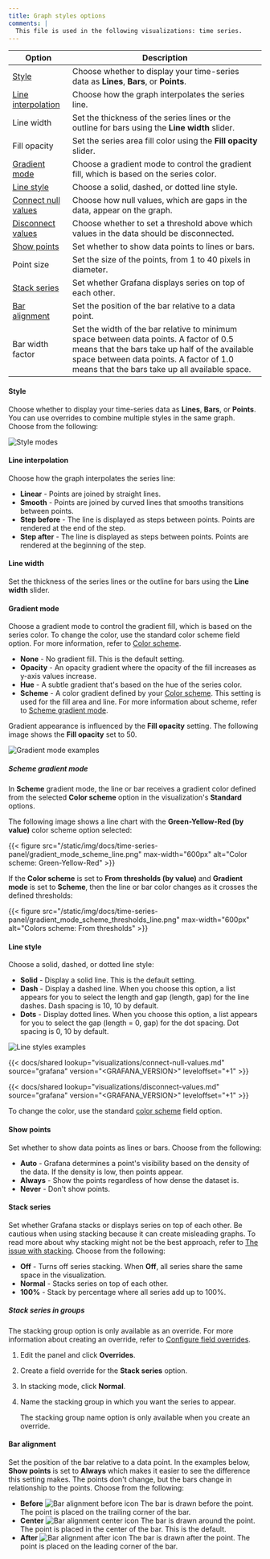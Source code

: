 ```yaml
---
title: Graph styles options
comments: |
  This file is used in the following visualizations: time series.
---
```


<!-- prettier-ignore-start -->

| Option                                      | Description                                                                                    |
| ------------------------------------------- | ---------------------------------------------------------------------------------------------- |
| [Style](#style)                             | Choose whether to display your time-series data as **Lines**, **Bars**, or **Points**. |
| [Line interpolation](#line-interpolation)   | Choose how the graph interpolates the series line. |
| Line width                                  | Set the thickness of the series lines or the outline for bars using the **Line width** slider. |
| Fill opacity                                | Set the series area fill color using the **Fill opacity** slider. |
| [Gradient mode](#gradient-mode)             | Choose a gradient mode to control the gradient fill, which is based on the series color. |
| [Line style](#line-style)                   | Choose a solid, dashed, or dotted line style. |
| [Connect null values](#connect-null-values) | Choose how null values, which are gaps in the data, appear on the graph. |
| [Disconnect values](#disconnect-values)     | Choose whether to set a threshold above which values in the data should be disconnected. |
| [Show points](#show-points)                 | Set whether to show data points to lines or bars. |
| Point size                                  | Set the size of the points, from 1 to 40 pixels in diameter. |
| [Stack series](#stack-series)               | Set whether Grafana displays series on top of each other. |
| [Bar alignment](#bar-alignment)             | Set the position of the bar relative to a data point. |
| Bar width factor                            | Set the width of the bar relative to minimum space between data points. A factor of 0.5 means that the bars take up half of the available space between data points. A factor of 1.0 means that the bars take up all available space. |

<!-- prettier-ignore-end -->

#### Style

Choose whether to display your time-series data as **Lines**, **Bars**, or **Points**. You can use overrides to combine multiple styles in the same graph. Choose from the following:

![Style modes](/static/img/docs/time-series-panel/style-modes-v9.png)

#### Line interpolation

Choose how the graph interpolates the series line:

- **Linear** - Points are joined by straight lines.
- **Smooth** - Points are joined by curved lines that smooths transitions between points.
- **Step before** - The line is displayed as steps between points. Points are rendered at the end of the step.
- **Step after** - The line is displayed as steps between points. Points are rendered at the beginning of the step.

#### Line width

Set the thickness of the series lines or the outline for bars using the **Line width** slider.

#### Gradient mode

Choose a gradient mode to control the gradient fill, which is based on the series color. To change the color, use the standard color scheme field option. For more information, refer to [Color scheme](https://grafana.com/docs/grafana/<GRAFANA_VERSION>/panels-visualizations/configure-standard-options/#color-scheme).

- **None** - No gradient fill. This is the default setting.
- **Opacity** - An opacity gradient where the opacity of the fill increases as y-axis values increase.
- **Hue** - A subtle gradient that's based on the hue of the series color.
- **Scheme** - A color gradient defined by your [Color scheme](https://grafana.com/docs/grafana/<GRAFANA_VERSION>/panels-visualizations/configure-standard-options/#color-scheme). This setting is used for the fill area and line. For more information about scheme, refer to [Scheme gradient mode](#scheme-gradient-mode).

Gradient appearance is influenced by the **Fill opacity** setting. The following image shows the **Fill opacity** set to 50.

![Gradient mode examples](/static/img/docs/time-series-panel/gradient-modes-v9.png)

##### Scheme gradient mode

In **Scheme** gradient mode, the line or bar receives a gradient color defined from the selected **Color scheme** option in the visualization's **Standard** options.

The following image shows a line chart with the **Green-Yellow-Red (by value)** color scheme option selected:

{{< figure src="/static/img/docs/time-series-panel/gradient_mode_scheme_line.png" max-width="600px" alt="Color scheme: Green-Yellow-Red" >}}

If the **Color scheme** is set to **From thresholds (by value)** and **Gradient mode** is set to **Scheme**, then the line or bar color changes as it crosses the defined thresholds:

{{< figure src="/static/img/docs/time-series-panel/gradient_mode_scheme_thresholds_line.png" max-width="600px" alt="Colors scheme: From thresholds" >}}

#### Line style

Choose a solid, dashed, or dotted line style:

- **Solid** - Display a solid line. This is the default setting.
- **Dash** - Display a dashed line. When you choose this option, a list appears for you to select the length and gap (length, gap) for the line dashes. Dash spacing is 10, 10 by default.
- **Dots** - Display dotted lines. When you choose this option, a list appears for you to select the gap (length = 0, gap) for the dot spacing. Dot spacing is 0, 10 by default.

![Line styles examples](/static/img/docs/time-series-panel/line-styles-examples-v9.png)

{{< docs/shared lookup="visualizations/connect-null-values.md" source="grafana" version="<GRAFANA_VERSION>" leveloffset="+1" >}}

{{< docs/shared lookup="visualizations/disconnect-values.md" source="grafana" version="<GRAFANA_VERSION>" leveloffset="+1" >}}

To change the color, use the standard [color scheme](https://grafana.com/docs/grafana/<GRAFANA_VERSION>/panels-visualizations/configure-standard-options/#color-scheme) field option.

#### Show points

Set whether to show data points as lines or bars. Choose from the following:

- **Auto** - Grafana determines a point's visibility based on the density of the data. If the density is low, then points appear.
- **Always** - Show the points regardless of how dense the dataset is.
- **Never** - Don't show points.

#### Stack series

Set whether Grafana stacks or displays series on top of each other. Be cautious when using stacking because it can create misleading graphs. To read more about why stacking might not be the best approach, refer to [The issue with stacking](https://www.data-to-viz.com/caveat/stacking.html). Choose from the following:

- **Off** - Turns off series stacking. When **Off**, all series share the same space in the visualization.
- **Normal** - Stacks series on top of each other.
- **100%** - Stack by percentage where all series add up to 100%.

##### Stack series in groups

The stacking group option is only available as an override. For more information about creating an override, refer to [Configure field overrides](https://grafana.com/docs/grafana/<GRAFANA_VERSION>/panels-visualizations/configure-overrides/).

1. Edit the panel and click **Overrides**.
1. Create a field override for the **Stack series** option.
1. In stacking mode, click **Normal**.
1. Name the stacking group in which you want the series to appear.

   The stacking group name option is only available when you create an override.

#### Bar alignment

Set the position of the bar relative to a data point. In the examples below, **Show points** is set to **Always** which makes it easier to see the difference this setting makes. The points don't change, but the bars change in relationship to the points. Choose from the following:

- **Before** ![Bar alignment before icon](/static/img/docs/time-series-panel/bar-alignment-before.png)
  The bar is drawn before the point. The point is placed on the trailing corner of the bar.
- **Center** ![Bar alignment center icon](/static/img/docs/time-series-panel/bar-alignment-center.png)
  The bar is drawn around the point. The point is placed in the center of the bar. This is the default.
- **After** ![Bar alignment after icon](/static/img/docs/time-series-panel/bar-alignment-after.png)
  The bar is drawn after the point. The point is placed on the leading corner of the bar.
